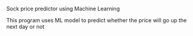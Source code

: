 Sock price predictor using Machine Learning 

This program uses ML model to predict whether the price will go up the next day or not 
